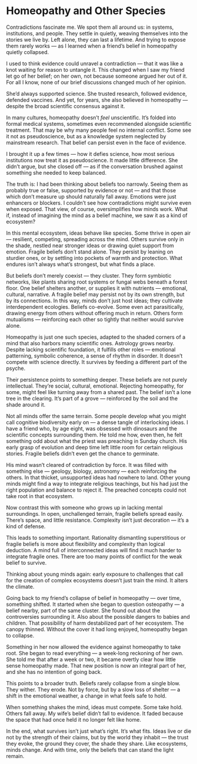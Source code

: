 # Homeopathy and Other Species

Contradictions fascinate me. We spot them all around us: in systems, institutions, and people. They settle in quietly, weaving themselves into the stories we live by. Left alone, they can last a lifetime. And trying to expose them rarely works — as I learned when a friend’s belief in homeopathy quietly collapsed.

I used to think evidence could unravel a contradiction — that it was like a knot waiting for reason to untangle it. This changed when I saw my friend let go of her belief; on her own, not because someone argued her out of it. For all I know, none of our brief discussions changed much of her opinion.

She’d always supported science. She trusted research, followed evidence, defended vaccines. And yet, for years, she also believed in homeopathy — despite the broad scientific consensus against it.

In many cultures, homeopathy doesn’t _feel_ unscientific. It’s folded into formal medical systems, sometimes even recommended alongside scientific treatment. That may be why many people feel no internal conflict. Some see it not as pseudoscience, but as a knowledge system neglected by mainstream research. That belief can persist even in the face of evidence.

I brought it up a few times — how it defies science, how most serious institutions now treat it as pseudoscience. It made little difference. She didn’t argue, but she closed off — as if the conversation brushed against something she needed to keep balanced.

The truth is: I had been thinking about beliefs too narrowly. Seeing them as probably true or false, supported by evidence or not — and that those which don’t measure up should naturally fall away. Emotions were just enhancers or blockers. I couldn’t see how contradictions might survive even when exposed. That view, of course, oversimplifies how minds work. What if, instead of imagining the mind as a belief machine, we saw it as a kind of ecosystem?

In this mental ecosystem, ideas behave like species. Some thrive in open air — resilient, competing, spreading across the mind. Others survive only in the shade, nestled near stronger ideas or drawing quiet support from emotion. Fragile beliefs don’t stand alone. They persist by leaning on sturdier ones, or by settling into pockets of warmth and protection. What endures isn’t always what’s strongest, but what finds a place.

But beliefs don’t merely coexist — they cluster. They form symbiotic networks, like plants sharing root systems or fungal webs beneath a forest floor. One belief shelters another, or supplies it with nutrients — emotional, cultural, narrative. A fragile belief may persist not by its own strength, but by its connections. In this way, minds don’t just host ideas; they cultivate interdependent ecologies. Beliefs co-evolve. Some even act parasitically, drawing energy from others without offering much in return. Others form mutualisms — reinforcing each other so tightly that neither would survive alone.

Homeopathy is just one such species, adapted to the shaded corners of a mind that also harbors many scientific ones. Astrology grows nearby. Despite lacking scientific foundation, it fulfills other roles — emotional patterning, symbolic coherence, a sense of rhythm in disorder. It doesn’t compete with science directly. It survives by feeding a different part of the psyche.

Their persistence points to something deeper. These beliefs are not purely intellectual. They’re social, cultural, emotional. Rejecting homeopathy, for some, might feel like turning away from a shared past. The belief isn’t a lone tree in the clearing. It’s part of a grove — reinforced by the soil and the shade around it.

Not all minds offer the same terrain. Some people develop what you might call cognitive biodiversity early on — a dense tangle of interlocking ideas. I have a friend who, by age eight, was obsessed with dinosaurs and the scientific concepts surrounding them. He told me how, even then, he felt something odd about what the priest was preaching in Sunday church. His early grasp of evolution and deep time left little room for certain religious stories. Fragile beliefs didn’t even get the chance to germinate.

His mind wasn’t cleared of contradiction by force. It was filled with something else — geology, biology, astronomy — each reinforcing the others. In that thicket, unsupported ideas had nowhere to land. Other young minds might find a way to integrate religious teachings, but his had just the right population and balance to reject it. The preached concepts could not take root in that ecosystem.

Now contrast this with someone who grows up in lacking mental surroundings. In open, unchallenged terrain, fragile beliefs spread easily. There’s space, and little resistance. Complexity isn’t just decoration — it’s a kind of defense.

This leads to something important. Rationality dismantling superstitious or fragile beliefs is more about flexibility and complexity than logical deduction. A mind full of interconnected ideas will find it much harder to integrate fragile ones. There are too many points of conflict for the weak belief to survive.

Thinking about young minds again: early exposure to challenges that call for the creation of complex ecosystems doesn’t just train the mind. It alters the climate.

Going back to my friend’s collapse of belief in homeopathy — over time, something shifted. It started when she began to question osteopathy — a belief nearby, part of the same cluster. She found out about the controversies surrounding it. Also about the possible dangers to babies and children. That possibility of harm destabilized part of her ecosystem. The canopy thinned. Without the cover it had long enjoyed, homeopathy began to collapse.

Something in her now allowed the evidence against homeopathy to take root. She began to read everything — a week-long reckoning of her own. She told me that after a week or two, it became overtly clear how little sense homeopathy made. That new position is now an integral part of her, and she has no intention of going back.

This points to a broader truth. Beliefs rarely collapse from a single blow. They wither. They erode. Not by force, but by a slow loss of shelter — a shift in the emotional weather, a change in what feels safe to hold.

When something shakes the mind, ideas must compete. Some take hold. Others fall away. My wife’s belief didn’t fall to evidence. It faded because the space that had once held it no longer felt like home.

In the end, what survives isn’t just what’s right. It’s what fits. Ideas live or die not by the strength of their claims, but by the world they inhabit — the trust they evoke, the ground they cover, the shade they share. Like ecosystems, minds change. And with time, only the beliefs that can stand the light remain.
